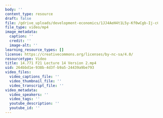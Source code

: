 ```yaml
---
body: ''
content_type: resource
draft: false
file: /gdrive_uploads/development-economics/1JJ4AeH4t1L5y-Kf0wCgb-Ij-cChSbm3p/14771-f21-lecture-14-version-2.mp4
file_type: video/mp4
image_metadata:
  caption: ''
  credit: ''
  image-alt: ''
learning_resource_types: []
license: https://creativecommons.org/licenses/by-nc-sa/4.0/
resourcetype: Video
title: 14.771 F21 Lecture 14 Version 2.mp4
uid: 264bbd1e-938b-4d3f-b9a5-24439a9be793
video_files:
  video_captions_file: ''
  video_thumbnail_file: ''
  video_transcript_file: ''
video_metadata:
  video_speakers: ''
  video_tags: ''
  youtube_description: ''
  youtube_id: ''
---
```

